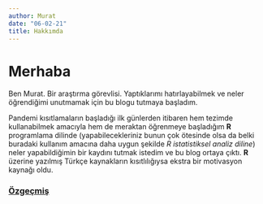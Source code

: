 ```yaml
---
author: Murat
date: "06-02-21"
title: Hakkımda
---
```


# Merhaba

Ben Murat. Bir araştırma görevlisi. Yaptıklarımı hatırlayabilmek ve neler öğrendiğimi unutmamak için bu blogu tutmaya başladım.

Pandemi kısıtlamaların başladığı ilk günlerden itibaren hem tezimde kullanabilmek amacıyla hem de meraktan öğrenmeye başladığım __R__ programlama dilinde (yapabilecekleriniz bunun çok ötesinde olsa da belki buradaki kullanım amacına daha uygun şekilde _R istatistiksel analiz diline_) neler yapabildiğimin bir kaydını tutmak istedim ve bu blog ortaya çıktı. __R__  üzerine yazılmış Türkçe kaynakların kısıtlılığıysa ekstra bir motivasyon kaynağı oldu.  

### [__Özgeçmiş__](/ozgecmis)
